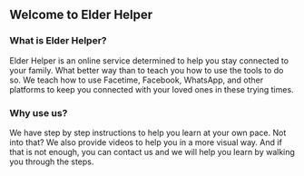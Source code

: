 ## Welcome to Elder Helper

### What is Elder Helper?

Elder Helper is an online service determined to help you stay connected to your family. What better way than to teach you how to use the tools to do so. We teach how to use Facetime, Facebook, WhatsApp, and other platforms to keep you connected with your loved ones in these trying times.

### Why use us?
We have step by step instructions to help you learn at your own pace.
Not into that? We also provide videos to help you in a more visual way.
And if that is not enough, you can contact us and we will help you learn by walking you through the steps.
